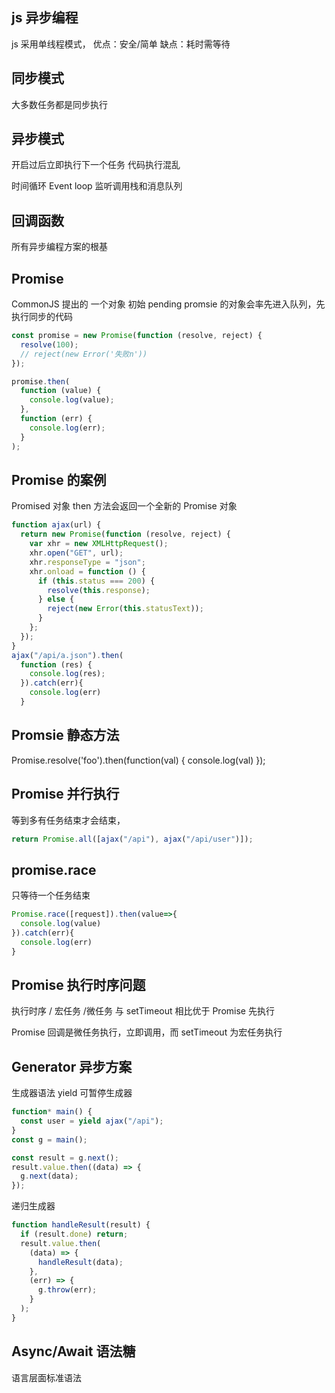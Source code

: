 ## js 异步编程

js 采用单线程模式，
优点：安全/简单
缺点：耗时需等待

## 同步模式

大多数任务都是同步执行

## 异步模式

开启过后立即执行下一个任务
代码执行混乱

时间循环 Event loop 监听调用栈和消息队列

## 回调函数

所有异步编程方案的根基

## Promise

CommonJS 提出的
一个对象
初始 pending
promsie 的对象会率先进入队列，先执行同步的代码

```js
const promise = new Promise(function (resolve, reject) {
  resolve(100);
  // reject(new Error('失败n'))
});

promise.then(
  function (value) {
    console.log(value);
  },
  function (err) {
    console.log(err);
  }
);
```

## Promise 的案例

Promised 对象 then 方法会返回一个全新的 Promise 对象

```js
function ajax(url) {
  return new Promise(function (resolve, reject) {
    var xhr = new XMLHttpRequest();
    xhr.open("GET", url);
    xhr.responseType = "json";
    xhr.onload = function () {
      if (this.status === 200) {
        resolve(this.response);
      } else {
        reject(new Error(this.statusText));
      }
    };
  });
}
ajax("/api/a.json").then(
  function (res) {
    console.log(res);
  }).catch(err){
    console.log(err)
  }
```

## Promsie 静态方法

Promise.resolve('foo').then(function(val) {
console.log(val)
});

## Promise 并行执行

等到多有任务结束才会结束，

```js
return Promise.all([ajax("/api"), ajax("/api/user")]);
```

## promise.race

只等待一个任务结束

```js
Promise.race([request]).then(value=>{
  console.log(value)
}).catch(err){
  console.log(err)
}
```

## Promise 执行时序问题

执行时序 / 宏任务 /微任务
与 setTimeout 相比优于 Promise 先执行

Promise 回调是微任务执行，立即调用，而 setTimeout 为宏任务执行

## Generator 异步方案

生成器语法
yield 可暂停生成器

```js
function* main() {
  const user = yield ajax("/api");
}
const g = main();

const result = g.next();
result.value.then((data) => {
  g.next(data);
});
```

递归生成器

```js
function handleResult(result) {
  if (result.done) return;
  result.value.then(
    (data) => {
      handleResult(data);
    },
    (err) => {
      g.throw(err);
    }
  );
}
```

## Async/Await 语法糖

语言层面标准语法
